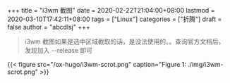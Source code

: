 +++
title = "i3wm 截图"
date = 2020-02-22T21:04:00+08:00
lastmod = 2020-03-10T17:42:11+08:00
tags = ["Linux"]
categories = ["折腾"]
draft = false
author = "abcdlsj"
+++

> i3wm 截图如果是选中区域截取的话，是没法使用的。。查询官方文档后，发现加入 --release 即可

<!--more-->

{{< figure src="/ox-hugo/i3wm-scrot.png" caption="Figure 1: ./img/i3wm-scrot.png" >}}
